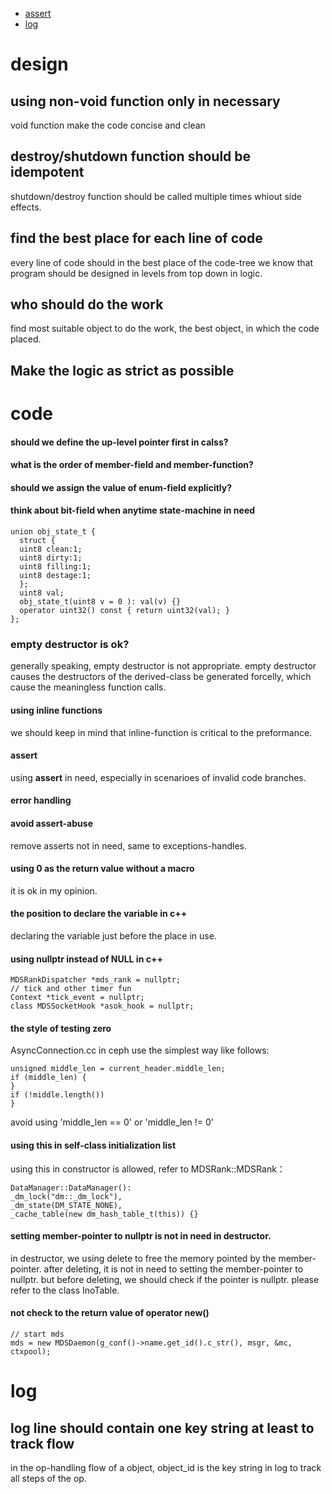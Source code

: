 - [assert](#assert)
- [log](#log)

# design
## using non-void function only in necessary
void function make the code concise and clean

## destroy/shutdown function should be idempotent
shutdown/destroy function should be called multiple times whiout side effects.

## find the best place for each line of code
every line of code should in the best place of the code-tree
we know that program should be designed in levels from top down in logic.

## who should do the work
find most suitable object to do the work, the best object, in which the code placed.

## Make the logic as strict as possible

# code
#### should we define the up-level pointer first in calss?
#### what is the order of member-field and member-function?
#### should we assign the value of enum-field explicitly?
#### think about bit-field when anytime state-machine in need
```
union obj_state_t {
  struct {
  uint8 clean:1;
  uint8 dirty:1;
  uint8 filling:1;
  uint8 destage:1;
  };
  uint8 val;
  obj_state_t(uint8 v = 0 ): val(v) {}
  operator uint32() const { return uint32(val); }
};
```

### empty destructor is ok?
generally speaking, empty destructor is not appropriate.
empty destructor causes the destructors of the derived-class be generated forcelly, which cause the meaningless function calls.

#### using inline functions
we should keep in mind that inline-function is critical to the preformance.

#### assert
using **assert** in need, especially in scenarioes of invalid code branches.

#### error handling

#### avoid assert-abuse
remove asserts not in need, same to exceptions-handles.

#### using 0 as the return value without a macro
it is ok in my opinion.

#### the position to declare the variable in c++
declaring the variable just before the place in use.

#### using nullptr instead of NULL in c++
```
MDSRankDispatcher *mds_rank = nullptr;
// tick and other timer fun
Context *tick_event = nullptr;
class MDSSocketHook *asok_hook = nullptr;
```

#### the style of testing zero
AsyncConnection.cc in ceph use the simplest way like follows:
```
unsigned middle_len = current_header.middle_len;
if (middle_len) {
}
if (!middle.length())
}
```
avoid using 'middle_len == 0' or 'middle_len != 0'

#### using this in self-class initialization list
using this in constructor is allowed, refer to MDSRank::MDSRank：
```
DataManager::DataManager():
_dm_lock("dm::_dm_lock"), 
_dm_state(DM_STATE_NONE),
_cache_table(new dm_hash_table_t(this)) {}
```

#### setting member-pointer to nullptr is not in need in destructor.
in destructor, we using delete to free the memory pointed by the member-pointer.
after deleting, it is not in need to setting the member-pointer to nullptr.
but before deleting, we should check if the pointer is nullptr.
please refer to the class InoTable.

#### not check to the return value of operator new()
```
// start mds
mds = new MDSDaemon(g_conf()->name.get_id().c_str(), msgr, &mc, ctxpool);
```

# log
## log line should contain one key string at least to track flow
in the op-handling flow of a object, object_id is the key string in log to track all steps of the op.
